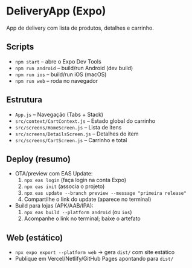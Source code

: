 # DeliveryApp (Expo)

App de delivery com lista de produtos, detalhes e carrinho.

## Scripts
- `npm start` – abre o Expo Dev Tools
- `npm run android` – build/run Android (dev build)
- `npm run ios` – build/run iOS (macOS)
- `npm run web` – roda no navegador

## Estrutura
- `App.js` – Navegação (Tabs + Stack)
- `src/context/CartContext.js` – Estado global do carrinho
- `src/screens/HomeScreen.js` – Lista de itens
- `src/screens/DetailsScreen.js` – Detalhes do item
- `src/screens/CartScreen.js` – Carrinho e total

## Deploy (resumo)
- OTA/preview com EAS Update:
  1. `npx eas login` (faça login na conta Expo)
  2. `npx eas init` (associa o projeto)
  3. `npx eas update --branch preview --message "primeira release"`
  4. Compartilhe o link do update (aparece no terminal)
- Build para lojas (APK/AAB/IPA):
  1. `npx eas build --platform android` (ou `ios`)
  2. Acompanhe o link no terminal; baixe o artefato

## Web (estático)
- `npx expo export --platform web` → gera `dist/` com site estático
- Publique em Vercel/Netlify/GitHub Pages apontando para `dist/`

